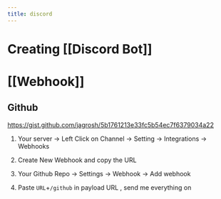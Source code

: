 ```yaml
---
title: discord
---
```


# Creating [[Discord Bot]]

# [[Webhook]]
## Github
https://gist.github.com/jagrosh/5b1761213e33fc5b54ec7f6379034a22
1. Your server -> Left Click on Channel -> Setting -> Integrations -> Webhooks
2. Create New Webhook and copy the URL

3. Your Github Repo -> Settings -> Webhook -> Add webhook
4. Paste `URL`+`/github` in payload URL , send me everything on
